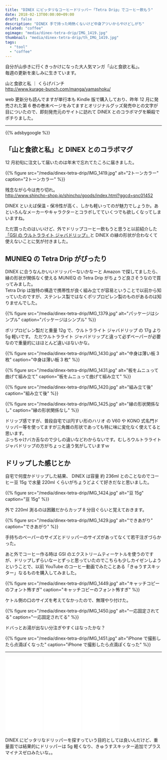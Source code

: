 ```yaml
---
title: "DINEX にピッタリなコーヒードリッパー「Tetra Drip」でコーヒー飲もう"
date: 2018-02-13T00:00:00+09:00
draft: false
description: "DINEX 手で持った時熱くないけど中身アツいからやけどしがち"
related: "coffee"
ogimage: "media/dinex-tetra-drip/IMG_1419.jpg"
thumbnail: "media/dinex-tetra-drip/th_IMG_1419.jpg"
tags:
  - "tool"
  - "coffee"
---
```


<!--more-->

自分が山歩きに行くきっかけになった大人気マンガ「山と食欲と私」。  
毎週の更新を楽しみに生きています。

山と食欲と私&nbsp;｜&nbsp;くらげバンチ  
<http://www.kurage-bunch.com/manga/yamashoku/>

web 更新分も読んでますが単行本も Kindle 版で購入しており、昨年 12 月に発売された第 6 巻の巻末ページをみてますとオリジナルグッズ発売中との文字が目についたので、即刻発売元のサイトに訪れて DINEX とのコラボマグを瞬殺でポチりました。

---

{{% adsbygoogle %}}

## 「山と食欲と私」と DINEX とのコラボマグ

12 月初旬に注文して届いたのは年末で忘れてたころに届きました。

{{% figure src="/media/dinex-tetra-drip/IMG_1419.jpg" alt="2トーンカラー" caption="2トーンカラー" %}}

残念ながら今は売り切れ。  
<http://www.shincho-shop.jp/shincho/goods/index.html?ggcd=snc01452>

DINEX といえば保温・保冷性が高く、しかも軽いってのが魅力でしょうか。あといろんなメーカーやキャラクターとコラボしてていくつでも欲しくなってしまいますね。

ただ買ったのはいいけど、外でドリップコーヒー飲もうと思うと以前紹介した[「GSI の ウルトラライト ジャバドリップ」](/post/coffee-dripper/)と DINEX の縁の形状が合わなくて使えないことに気が付きました。

## MUNIEQ の Tetra Drip がぴったり

DINEX に合うなんかいいドリッパーないかなーと Amazon で探してましたら、縁の形状が関係なく使える MUNIEQ の Tetra Drip がちょうど良さそうなので買ってみました。  
Tetra Drip は独特の構造で携帯性が良く組み立てが容易ということで以前から知っていたのですが、ステンレス製ではなくポリプロピレン製のものがあるのは知りませんでした。

{{% figure src="/media/dinex-tetra-drip/IMG_1379.jpg" alt="パッケージはシンプル" caption="パッケージはシンプル" %}}

ポリプロピレン製だと重量 12g で、ウルトラライト ジャバドリップ の 17g より 5g 軽いです。
ただウルトラライト ジャバドリップと違って必ずペーパーが必要なので重量的にはほとんど違いはないかな。

{{% figure src="/media/dinex-tetra-drip/IMG_1430.jpg" alt="中身は薄い板 3 枚" caption="中身は薄い板 3 枚" %}}

{{% figure src="/media/dinex-tetra-drip/IMG_1431.jpg" alt="板をムニュって曲げて組み立て" caption="板をムニュって曲げて組み立て" %}}

{{% figure src="/media/dinex-tetra-drip/IMG_1420.jpg" alt="組み立て後" caption="組み立て後" %}}

{{% figure src="/media/dinex-tetra-drip/IMG_1425.jpg" alt="縁の形状関係なし" caption="縁の形状関係なし" %}}

ドリップ感ですが、普段自宅では円すい形のハリオ の V60 や KONO 式名門ドリッパー等を使ってますが三角錐の形状であっても特に味に変化なく使えてると思います。  
ぶっちゃけバカ舌なので少しの違いなどわからないです。むしろウルトラライト ジャバドリップの方がちょっと違う気がしていますｗ

## ドリップした感じとか

自宅で何度かドリップした結果、 DINEX は容量 約 236ml とのことなのでコーヒー豆 15g で水量 220ml くらいがちょうどよくて好きだなと思いました。

{{% figure src="/media/dinex-tetra-drip/IMG_1424.jpg" alt="豆 15g" caption="豆 15g" %}}

外で 220ml 測るのは困難だからカップ 8 分目ぐらいと覚えておきます。

{{% figure src="/media/dinex-tetra-drip/IMG_1429.jpg" alt="できあがり" caption="できあがり" %}}

手持ちのペーパーのサイズとドリッパーのサイズがあってなくて若干注ぎづらかった。

あと外でコーヒー作る時は GSI のエクストリームティーケトルを使うのですが、ドリップしずらいなーとずっと思っていたのでこちらも少しカイゼンしようということで、以前 YouTube のコーヒー動画でみたことある「きゅうすスキッター」なるものを購入してみました。

{{% figure src="/media/dinex-tetra-drip/IMG_1449.jpg" alt="キャッチコピーのフォント怖すぎ" caption="キャッチコピーのフォント怖すぎ" %}}

ケトル側の口のサイズを考えてなかったので、無理やり付けた。

{{% figure src="/media/dinex-tetra-drip/IMG_1450.jpg" alt="一応固定されてる" caption="一応固定されてる" %}}

ドバっとお湯が出ない分注ぎやすくはなったかな？

{{% figure src="/media/dinex-tetra-drip/IMG_1451.jpg" alt="iPhone で撮影したら点滴ぽくなった" caption="iPhone で撮影したら点滴ぽくなった" %}}


---

<iframe style="width:120px;height:240px;" marginwidth="0" marginheight="0" scrolling="no" frameborder="0" src="//rcm-fe.amazon-adsystem.com/e/cm?lt1=_blank&bc1=000000&IS2=1&bg1=FFFFFF&fc1=000000&lc1=0000FF&t=hiking-hiking-22&o=9&p=8&l=as4&m=amazon&f=ifr&ref=as_ss_li_til&asins=B01I3594JQ&linkId=26c7ecf818f13517c6a0850254498d83"></iframe>

<iframe style="width:120px;height:240px;" marginwidth="0" marginheight="0" scrolling="no" frameborder="0" src="//rcm-fe.amazon-adsystem.com/e/cm?lt1=_blank&bc1=000000&IS2=1&bg1=FFFFFF&fc1=000000&lc1=0000FF&t=hiking-hiking-22&o=9&p=8&l=as4&m=amazon&f=ifr&ref=as_ss_li_til&asins=B005NX4BHC&linkId=b27935fd33586e8e075b2881d98d5dc2"></iframe>

<iframe style="width:120px;height:240px;" marginwidth="0" marginheight="0" scrolling="no" frameborder="0" src="//rcm-fe.amazon-adsystem.com/e/cm?lt1=_blank&bc1=000000&IS2=1&bg1=FFFFFF&fc1=000000&lc1=0000FF&t=hiking-hiking-22&o=9&p=8&l=as4&m=amazon&f=ifr&ref=as_ss_li_til&asins=B001HYG5WK&linkId=a61d7cf05996afddc7c7330e76fddce2"></iframe>

DINEX にピッタリなドリッパーを探すっていう目的としては良いんだけど、重量面では結果的にドリッパーは 5g 軽くなり、きゅうすスキッター追加でプラスマイナスゼロみたいな。。  
